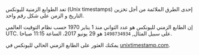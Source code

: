 تعد الطوابع الزمنية لليونكس (Unix timestamps) إحدى الطرق الملائمة من أجل تخزين التاريخ و الزمن على شكل رقم واحد.

إن الطابع الزمني لليونكس هو عدد الثواني منذ 1 يناير 1970 حسب نظام التوقيت العالمي UTC. على سبيل المثال, `1498734934` هو 29 يونيو 2017، الساعة 11:15 صباحا.

يمكنك العثور على الطابع الزمني الحالي لليونكس في [unixtimestamp.com](http://www.unixtimestamp.com/).